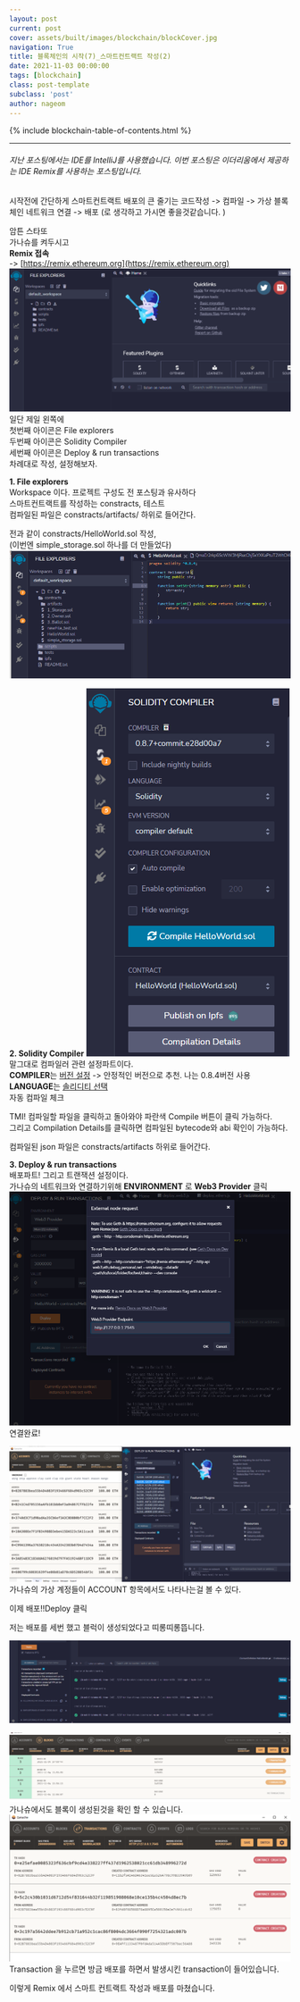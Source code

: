 ```yaml
---
layout: post
current: post
cover: assets/built/images/blockchain/blockCover.jpg
navigation: True
title: 블록체인의 시작(7)_스마트컨트랙트 작성(2)
date: 2021-11-03 00:00:00
tags: [blockchain]
class: post-template
subclass: 'post'
author: nageom
---
```

{% include blockchain-table-of-contents.html %}
* * *
<h6>지난 포스팅에서는 IDE를 IntelliJ를 사용했습니다. 
이번 포스팅은 이더리움에서 제공하는 IDE Remix를 사용하는 포스팅입니다.</h6>

시작전에 간단하게 스마트컨트랙트 배포의 큰 줄기는 
코드작성 -> 컴파일 -> 가상 블록체인 네트워크 연결 -> 배포
(로 생각하고 가시면 좋을것같습니다. )

암튼 스타또 <br>
가나슈를 켜두시고 <br>
**Remix 접속**<br> -> [https://remix.ethereum.org](https://remix.ethereum.org) <br>
![ex_screenshot](../../assets/built/images/blockchain/bc16.png)
일단 제일 왼쪽에<br>
첫번째 아이콘은 File explorers<br>
두번째 아이콘은 Solidity Compiler<br>
세번째 아이콘은 Deploy & run transactions<br>
차례대로 작성, 설정해보자.<br>

**1. File explorers**<br>
Workspace 이다. 프로젝트 구성도 전 포스팅과 유사하다 <br>
스마트컨트랙트를 작성하는 constracts, 테스트 <br>
컴파일된 파일은 constracts/artifacts/ 하위로 들어간다. <br>

전과 같이 constracts/HelloWorld.sol 작성,<br>
(이번엔 simple_storage.sol 하나를 더 만들었다)<br>
![ex_screenshot](../../assets/built/images/blockchain/bc19.png)

**2. Solidity Compiler**
![ex_screenshot](../../assets/built/images/blockchain/bc20.png)
말그대로 컴파일러 관련 설정파트이다. <br>
**COMPILER**는 <U>버전 설정</U> -> 안정적인 버전으로 추천. 나는 0.8.4버전 사용<br>
**LANGUAGE**는 <U>솔리디티 선택</U><br>
자동 컴파일 체크<br>

TMI! 컴파일할 파일을 클릭하고 돌아와야 파란색 Compile 버튼이 클릭 가능하다.<br>
그리고 Compilation Details를 클릭하면 컴파일된 bytecode와 abi 확인이 가능하다. <br>

컴파일된 json 파일은 constracts/artifacts 하위로 들어간다. <br>

**3. Deploy & run transactions**<br>
배포파트! 그리고 트랜잭션 설정이다. <BR>
가나슈의 네트워크와 연결하기위해 **ENVIRONMENT** 로 **Web3 Provider** 클릭
![ex_screenshot](../../assets/built/images/blockchain/bc21.png)
연결완료!

![ex_screenshot](../../assets/built/images/blockchain/bc14.png)
가나슈의 가상 계정들이 ACCOUNT 항목에서도 나타나는걸 볼 수 있다. <br>

이제 배포!!Deploy 클릭 <br>

저는 배포를 세번 했고 블럭이 생성되었다고 띠롱띠롱뜹니다. <br>

![ex_screenshot](../../assets/built/images/blockchain/bc22.png)

![ex_screenshot](../../assets/built/images/blockchain/bc23.png)
가나슈에서도 블록이 생성된것을 확인 할 수 있습니다. <br>
![ex_screenshot](../../assets/built/images/blockchain/bc24.png)
Transaction 을 누르면 방금 배포를 하면서 발생시킨 transaction이 들어있습니다. 

이렇게 Remix 에서 스마트 컨트랙트 작성과 배포를 마쳤습니다.





